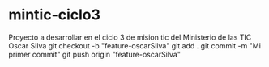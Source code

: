 # mintic-ciclo3
Proyecto a desarrollar en el ciclo 3 de mision tic del Ministerio de las TIC
Oscar Silva
git checkout -b "feature-oscarSilva"
git add .
git commit -m "Mi primer commit"
git push origin "feature-oscarSilva"
